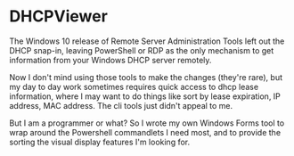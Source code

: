 # DHCPViewer

The Windows 10 release of Remote Server Administration Tools left out the DHCP snap-in, 
leaving PowerShell or RDP as the only mechanism to get information from your Windows DHCP server remotely.

Now I don't mind using those tools to make the changes (they're rare), but my day to day work sometimes requires 
quick access to dhcp lease information, where I may want to do things like sort by lease expiration, IP address, 
MAC address. The cli tools just didn't appeal to me.

But I am a programmer or what? So I wrote my own Windows Forms tool to wrap around the Powershell commandlets I need
most, and to provide the sorting the visual display features I'm looking for.

